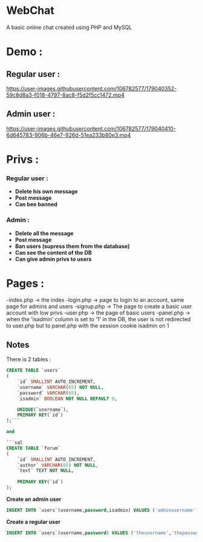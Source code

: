 # WebChat
A basic online chat created using PHP and MySQL

# Demo :

## Regular user :


https://user-images.githubusercontent.com/106782577/179040352-59c8d8a3-f018-4797-8ac8-f5d2f5cc1472.mp4

## Admin user :



https://user-images.githubusercontent.com/106782577/179040410-6d645783-906b-46e7-926d-51ea233b80e3.mp4



# Privs :

### Regular user :

- **Delete his own message**  
- **Post message**      
- **Can bee banned**      

### Admin :

- **Delete all the message**   
- **Post message**   
- **Ban users (supress them from the database)**   
- **Can see the content of the DB**    
- **Can give admin privs to users**   


# Pages :

-index.php -> the index
-login.php -> page to login to an account, same page for admins and users
-signup.php -> The page to create a basic user account with low privs
-user.php -> the page of basic users
-panel.php -> when the 'isadmin' column is set to '1' in the DB, the user is not redirected to user.php but to panel.php with the session cookie isadmin on 1


## Notes

There is 2 tables :
```sql
CREATE TABLE `users`
(
    `id` SMALLINT AUTO_INCREMENT,  
    `username` VARCHAR(65) NOT NULL,  
    `password` VARCHAR(65),
    `isadmin` BOOLEAN NOT NULL DEFAULT 0,  

    UNIQUE(`username`),
    PRIMARY KEY(`id`)
);```

and

```sql
CREATE TABLE `forum`
(
    `id` SMALLINT AUTO_INCREMENT,
    `author` VARCHAR(65) NOT NULL,
    `text` TEXT NOT NULL,
  
    PRIMARY KEY(`id`)
);
```

**Create an admin user**

```sql
INSERT INTO `users`(username,password,isadmin) VALUES ('adminusername','adminpassword',1);
```


**Create a regular user**

```sql
INSERT INTO `users`(username,password) VALUES ('theusername','thepassword');
```
